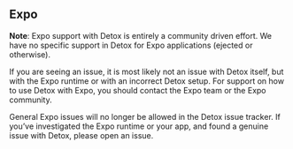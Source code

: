 ## Expo

**Note**: Expo support with Detox is entirely a community driven effort. We have no specific support in Detox for Expo applications (ejected or otherwise).

If you are seeing an issue, it is most likely not an issue with Detox itself, but with the Expo runtime or with an incorrect Detox setup. For support on how to use Detox with Expo, you should contact the Expo team or the Expo community.

General Expo issues will no longer be allowed in the Detox issue tracker. If you’ve investigated the Expo runtime or your app, and found a genuine issue with Detox, please open an issue.
